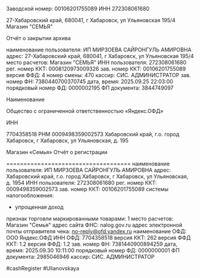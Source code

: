 Заводской номер: 00106201755089
ИНН 272308061680

27-Хабаровский край, 680041, г Хабаровск, ул Ульяновская 195/4
Магазин "СЕМЬЯ"

Отчёт о закрытии архива

наименование пользователя: ИП МИРЗОЕВА САЙРОНГУЛЬ АМИРОВНА
адрес: 27-Хабаровский край, 680041, г Хабаровск, ул Ульяновская 195/4
место расчетов: Магазин "СЕМЬЯ"
ИНН пользователя: 272308061680
рег. номер ККТ: 0008120973009326
зав. номер ККТ: 00106201755089
версия ФФД: 4
номер смены: 470
кассир: СИС. АДМИНИСТРАТОР
зав. номер ФН: 7380440700370745
дата, время: 2025.09.25 22:03:00
порядковый номер ФД: 0000002195
ФП документа: 3844749097

Наименование

Общество с ограниченной ответственностью «Яндекс.ОФД»

ИНН

7704358518
РНМ 0009498359002573
Хабаровский край, г.о. город Хабаровск, г Хабаровск, ул Ульяновская, д. 195

Магазин «Семья»
Отчёт о регистрации

====================================
наименование пользователя: ИП МИРЗОЕВА САЙРОНГУЛЬ АМИРОВНА
адрес: Хабаровский край, г.о. город Хабаровск, г Хабаровск, ул Ульяновская, д. 1954
ИНН пользователя: 272308061680
рег. номер ККТ: 0009498359002573
зав. номер ККТ: 00106201755089
системы налогообложения:
- упрощенная доход

признак торговли маркированными товарами: 1
место расчетов: Магазин "Семья"
адрес сайта ФНС: nalog.gov.ru
адрес электронной почты отправителя чека: no-reply@ofd.yandex.ru
наименование ОФД: ООО Яндекс.ОФД
ИНН ОФД: 7704358518
версия ККТ: 262
версия ФФД ККТ: 1.2
версия ФФД: 1.2
зав. номер ФН: 7381440900894259
дата, время: 2025.09.30 10:11:00
порядковый номер ФД: 0000000001
ФП документа: 2985046946
кассир: СИС. АДМИНИСТРАТОР

#cashRegister #Ulianovskaya